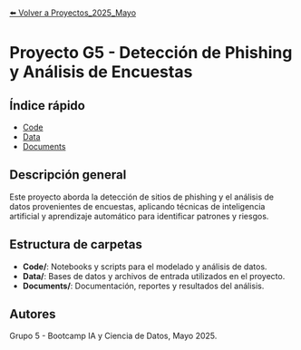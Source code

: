 [⬅️ Volver a Proyectos_2025_Mayo](/Proyectos_2025_Mayo)

# Proyecto G5 - Detección de Phishing y Análisis de Encuestas

## Índice rápido
- [Code](/Proyectos_2025_Mayo/G5/Code)
- [Data](/Proyectos_2025_Mayo/G5/Data)
- [Documents](/Proyectos_2025_Mayo/G5/Documents)

## Descripción general
Este proyecto aborda la detección de sitios de phishing y el análisis de datos provenientes de encuestas, aplicando técnicas de inteligencia artificial y aprendizaje automático para identificar patrones y riesgos.

## Estructura de carpetas
- **Code/**: Notebooks y scripts para el modelado y análisis de datos.
- **Data/**: Bases de datos y archivos de entrada utilizados en el proyecto.
- **Documents/**: Documentación, reportes y resultados del análisis.

## Autores
Grupo 5 - Bootcamp IA y Ciencia de Datos, Mayo 2025. 